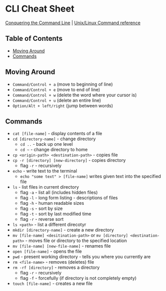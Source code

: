 # CLI Cheat Sheet

[Conquering the Command Line](https://www.softcover.io/read/fc6c09de/unix_commands/frontmatter) |
[Unix/Linux Command reference](https://files.fosswire.com/2007/08/fwunixref.pdf)

## Table of Contents

- [Moving Around](#moving-around)
- [Commands](#commands)

## Moving Around

- `Command/Control + a` (move to beginning of line)
- `Command/Control + e` (move to end of line)
- `Command/Control + w` (delete the word where your cursor is)
- `Command/Control + u` (delete an entire line)
- `Option/Alt + left/right` (jump between words)

## Commands

- `cat [file-name]` - display contents of a file
- `cd [directory-name]` - change directory
  - `cd ..` - back up one level
  - `cd ~` - change directory to home
- `cp <origin-path> <destination-path>` - copies file
- `cp -r [directory] [new-directory]` - copies directory
  - flag `-r` - recursively
- `echo` - write text to the terminal
  - `echo "some text" > [file-name]` writes given text into the specified file
- `ls` - list files in current directory
  - flag `-a` - list all (includes hidden files)
  - flag `-l` - long form listing - descriptions of files
  - flag `-h` - human readable sizes
  - flag `-s` - sort by size
  - flag `-t` - sort by last modified time
  - flag `-r` - reverse sort
- `ls <path>` - list a different direcotyr
- `mkdir [directory-name]` - create a new directory
- `mv [file-name] <desitination-path>` or `mv [directory] <destination-path>` - moves file or directory to the specified location
- `mv [file-name] [new-file-name]` - renames file
- `open [file-name]` - opens the file
- `pwd` - present working directory - tells you where you currently are
- `rm <file-name>` - removes (deletes) file
- `rm -rf [directory]` - removes a directory
  - flag `-r` - recursively
  - flag `-f` - forcefully (if directory is not completely empty)
- `touch [file-name]` - creates a new file
